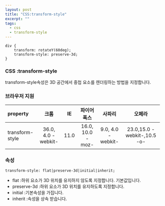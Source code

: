 ```yaml
---
layout: post
title: "CSS:transform-style"
excerpt: ""
tags: 
  - css
  - transform-style
---
```


```
div {
    transform: rotateY(60deg);
    transform-style: preserve-3d;
}
```
### CSS :transform-style

transform-style속성은 3D 공간에서 중첩 요소를 렌더링하는 방법을 지정합니다.

### 브라우저 지원
| property | 크롬 | IE | 파이어폭스 | 사파리 | 오페라 |
|:--------|:--------:|:--------:|:--------:|:--------:|:--------:|
| transform-style | 36.0, 4.0 -webkit- | 11.0 | 16.0, 10.0 -moz- | 9.0, 4.0 -webkit- | 23.0,15.0 -webkit-,10.5 -o- |

### 속성
`transform-style: flat|preserve-3d|initial|inherit;`

+ flat :하위 요소가 3D 위치를 유지하지 않도록 지정합니다. 기본값입니다.
+ preserve-3d :하위 요소가 3D 위치를 유지하도록 지정합니다.
+ initial :기본속성을 가집니다.
+ inherit :속성을 상속 받습니다.
